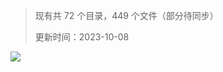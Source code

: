 > 现有共 72 个目录，449 个文件（部分待同步）
> 
> 更新时间：2023-10-08
>

![](https://yitiaoit.oss-cn-beijing.aliyuncs.com/img/20231008104241.png)